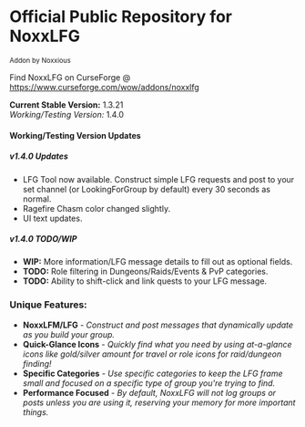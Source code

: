 # Official Public Repository for NoxxLFG
<sup>Addon by Noxxious</sup>

Find NoxxLFG on CurseForge @ https://www.curseforge.com/wow/addons/noxxlfg

**Current Stable Version:** 1.3.21\
*Working/Testing Version:* 1.4.0

#### Working/Testing Version Updates
##### v1.4.0 Updates
* LFG Tool now available. Construct simple LFG requests and post to your set channel (or LookingForGroup by default) every 30 seconds as normal.
* Ragefire Chasm color changed slightly.
* UI text updates.

##### v1.4.0 TODO/WIP
* **WIP:** More information/LFG message details to fill out as optional fields.
* **TODO:** Role filtering in Dungeons/Raids/Events & PvP categories.
* **TODO:** Ability to shift-click and link quests to your LFG message.

### Unique Features:
* **NoxxLFM/LFG** - *Construct and post messages that dynamically update as you build your group.*
* **Quick-Glance Icons** - *Quickly find what you need by using at-a-glance icons like gold/silver amount for travel or role icons for raid/dungeon finding!*
* **Specific Categories** - *Use specific categories to keep the LFG frame small and focused on a specific type of group you're trying to find.*
* **Performance Focused** - *By default, NoxxLFG will not log groups or posts unless you are using it, reserving your memory for more important things.*